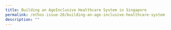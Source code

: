 ```yaml
---
title: Building an AgeInclusive Healthcare System in Singapore
permalink: /ethos-issue-26/building-an-age-inclusive-healthcare-system-in-singapore/
description: ""
---
```


